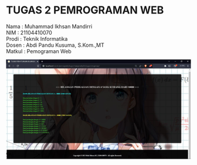 # TUGAS 2 PEMROGRAMAN WEB

Nama : Muhammad Ikhsan Mandirri </br>
NIM : 21104410070 <br>
Prodi : Teknik Informatika <br>
Dosen : Abdi Pandu Kusuma, S.Kom.,MT <br>
Matkul : Pemograman Web <br>

![alt text](https://github.com/muhikhsanm404/bilbulat10k/blob/master/SS.JPG)


